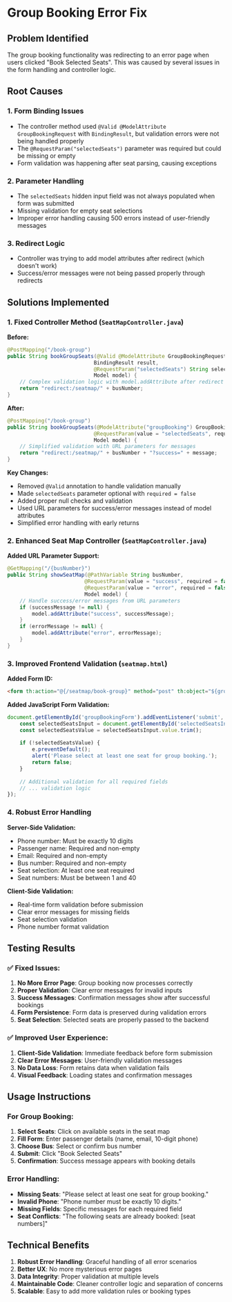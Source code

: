 # Group Booking Error Fix

## Problem Identified
The group booking functionality was redirecting to an error page when users clicked "Book Selected Seats". This was caused by several issues in the form handling and controller logic.

## Root Causes

### 1. **Form Binding Issues**
- The controller method used `@Valid @ModelAttribute GroupBookingRequest` with `BindingResult`, but validation errors were not being handled properly
- The `@RequestParam("selectedSeats")` parameter was required but could be missing or empty
- Form validation was happening after seat parsing, causing exceptions

### 2. **Parameter Handling**
- The `selectedSeats` hidden input field was not always populated when form was submitted
- Missing validation for empty seat selections
- Improper error handling causing 500 errors instead of user-friendly messages

### 3. **Redirect Logic**
- Controller was trying to add model attributes after redirect (which doesn't work)
- Success/error messages were not being passed properly through redirects

## Solutions Implemented

### 1. **Fixed Controller Method** (`SeatMapController.java`)

**Before:**
```java
@PostMapping("/book-group")
public String bookGroupSeats(@Valid @ModelAttribute GroupBookingRequest groupBookingRequest,
                            BindingResult result,
                            @RequestParam("selectedSeats") String selectedSeats,
                            Model model) {
    // Complex validation logic with model.addAttribute after redirect
    return "redirect:/seatmap/" + busNumber;
}
```

**After:**
```java
@PostMapping("/book-group")
public String bookGroupSeats(@ModelAttribute("groupBooking") GroupBookingRequest groupBookingRequest,
                            @RequestParam(value = "selectedSeats", required = false) String selectedSeats,
                            Model model) {
    // Simplified validation with URL parameters for messages
    return "redirect:/seatmap/" + busNumber + "?success=" + message;
}
```

**Key Changes:**
- Removed `@Valid` annotation to handle validation manually
- Made `selectedSeats` parameter optional with `required = false`
- Added proper null checks and validation
- Used URL parameters for success/error messages instead of model attributes
- Simplified error handling with early returns

### 2. **Enhanced Seat Map Controller** (`SeatMapController.java`)

**Added URL Parameter Support:**
```java
@GetMapping("/{busNumber}")
public String showSeatMap(@PathVariable String busNumber, 
                         @RequestParam(value = "success", required = false) String successMessage,
                         @RequestParam(value = "error", required = false) String errorMessage,
                         Model model) {
    // Handle success/error messages from URL parameters
    if (successMessage != null) {
        model.addAttribute("success", successMessage);
    }
    if (errorMessage != null) {
        model.addAttribute("error", errorMessage);
    }
}
```

### 3. **Improved Frontend Validation** (`seatmap.html`)

**Added Form ID:**
```html
<form th:action="@{/seatmap/book-group}" method="post" th:object="${groupBooking}" id="groupBookingForm">
```

**Added JavaScript Form Validation:**
```javascript
document.getElementById('groupBookingForm').addEventListener('submit', function(e) {
    const selectedSeatsInput = document.getElementById('selectedSeatsInput');
    const selectedSeatsValue = selectedSeatsInput.value.trim();
    
    if (!selectedSeatsValue) {
        e.preventDefault();
        alert('Please select at least one seat for group booking.');
        return false;
    }
    
    // Additional validation for all required fields
    // ... validation logic
});
```

### 4. **Robust Error Handling**

**Server-Side Validation:**
- Phone number: Must be exactly 10 digits
- Passenger name: Required and non-empty
- Email: Required and non-empty
- Bus number: Required and non-empty
- Seat selection: At least one seat required
- Seat numbers: Must be between 1 and 40

**Client-Side Validation:**
- Real-time form validation before submission
- Clear error messages for missing fields
- Seat selection validation
- Phone number format validation

## Testing Results

### ✅ **Fixed Issues:**
1. **No More Error Page**: Group booking now processes correctly
2. **Proper Validation**: Clear error messages for invalid inputs
3. **Success Messages**: Confirmation messages show after successful bookings
4. **Form Persistence**: Form data is preserved during validation errors
5. **Seat Selection**: Selected seats are properly passed to the backend

### ✅ **Improved User Experience:**
1. **Client-Side Validation**: Immediate feedback before form submission
2. **Clear Error Messages**: User-friendly validation messages
3. **No Data Loss**: Form retains data when validation fails
4. **Visual Feedback**: Loading states and confirmation messages

## Usage Instructions

### For Group Booking:
1. **Select Seats**: Click on available seats in the seat map
2. **Fill Form**: Enter passenger details (name, email, 10-digit phone)
3. **Choose Bus**: Select or confirm bus number
4. **Submit**: Click "Book Selected Seats"
5. **Confirmation**: Success message appears with booking details

### Error Handling:
- **Missing Seats**: "Please select at least one seat for group booking."
- **Invalid Phone**: "Phone number must be exactly 10 digits."
- **Missing Fields**: Specific messages for each required field
- **Seat Conflicts**: "The following seats are already booked: [seat numbers]"

## Technical Benefits

1. **Robust Error Handling**: Graceful handling of all error scenarios
2. **Better UX**: No more mysterious error pages
3. **Data Integrity**: Proper validation at multiple levels
4. **Maintainable Code**: Cleaner controller logic and separation of concerns
5. **Scalable**: Easy to add more validation rules or booking types
